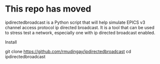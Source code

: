 # This repo has moved

ipdirectedbroadcast is a Python script that will help simulate EPICS v3 channel access protocol ip directed broadcast. It is a tool that can be used to stress test a network, especially one with ip directed broadcast enabled.

Install

git clone https://github.com/rmudingay/ipdirectedbroadcast
cd ipdirectedbroadcast
